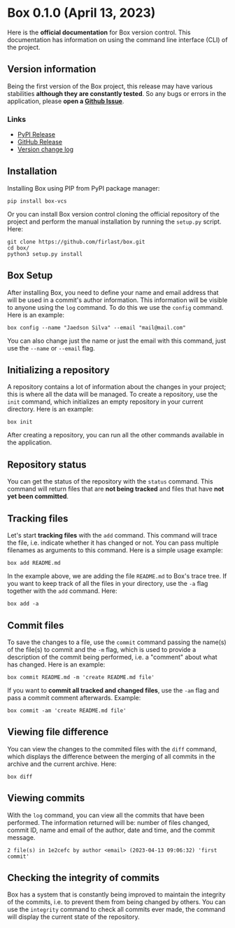 # Box 0.1.0 (April 13, 2023)

Here is the **official documentation** for Box version control. This documentation has information on using the command line interface (CLI) of the project.

## Version information

Being the first version of the Box project, this release may have various stabilities **although they are constantly tested**. So any bugs or errors in the application, please **open a [Github Issue](https://github.com/firlast/box/issues)**.

### Links

- [PyPI Release](https://pypi.org/project/box-vcs/0.1.0)
- [GitHub Release](https://github.com/firlast/box/releases/tag/v0.1.0)
- [Version change log](https://github.com/firlast/box/blob/master/CHANGELOG.md#010)

## Installation

Installing Box using PIP from PyPI package manager:

```
pip install box-vcs
```

Or you can install Box version control cloning the official repository of the project and perform the manual installation by running the `setup.py` script. Here:

```
git clone https://github.com/firlast/box.git
cd box/
python3 setup.py install
```

## Box Setup

After installing Box, you need to define your name and email address that will be used in a commit's author information. This information will be visible to anyone using the `log` command. To do this we use the `config` command. Here is an example:

```
box config --name "Jaedson Silva" --email "mail@mail.com"
```

You can also change just the name or just the email with this command, just use the `--name` or `--email` flag.

## Initializing a repository

A repository contains a lot of information about the changes in your project; this is where all the data will be managed. To create a repository, use the `init` command, which initializes an empty repository in your current directory. Here is an example:

```
box init
```

After creating a repository, you can run all the other commands available in the application.

## Repository status

You can get the status of the repository with the `status` command. This command will return files that are **not being tracked** and files that have **not yet been committed**. 

## Tracking files

Let's start **tracking files** with the `add` command. This command will trace the file, i.e. indicate whether it has changed or not. You can pass multiple filenames as arguments to this command. Here is a simple usage example:

```
box add README.md
```

In the example above, we are adding the file `README.md` to Box's trace tree. If you want to keep track of all the files in your directory, use the `-a` flag together with the `add` command. Here:

```
box add -a
```

## Commit files

To save the changes to a file, use the `commit` command passing the name(s) of the file(s) to commit and the `-m` flag, which is used to provide a description of the commit being performed, i.e. a "comment" about what has changed. Here is an example:

```
box commit README.md -m 'create README.md file'
```

If you want to **commit all tracked and changed files**, use the `-am` flag and pass a commit comment afterwards. Example:

```
box commit -am 'create README.md file'
```

## Viewing file difference

You can view the changes to the commited files with the `diff` command, which displays the difference between the merging of all commits in the archive and the current archive. Here:

```
box diff
```

## Viewing commits

With the `log` command, you can view all the commits that have been performed. The information returned will be: number of files changed, commit ID, name and email of the author, date and time, and the commit message.

```
2 file(s) in 1e2cefc by author <email> (2023-04-13 09:06:32) 'first commit'
```

## Checking the integrity of commits

Box has a system that is constantly being improved to maintain the integrity of the commits, i.e. to prevent them from being changed by others. You can use the `integrity` command to check all commits ever made, the command will display the current state of the repository.